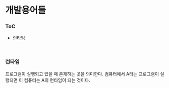 # 개발용어들

### ToC

- [런타임](#runtime)

<br>

### <a name="runtime"></a>런타임

프로그램이 실행되고 있을 때 존재하는 곳을 의미한다. 컴퓨터에서 A라는 프로그램이 실행되면 이 컴퓨터는 A의 런타임이 되는 것이다. 

